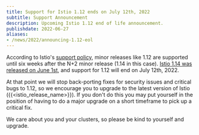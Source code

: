 ```yaml
---
title: Support for Istio 1.12 ends on July 12th, 2022
subtitle: Support Announcement
description: Upcoming Istio 1.12 end of life announcement.
publishdate: 2022-06-27
aliases:
- /news/2022/announcing-1.12-eol
---
```


According to Istio's [support policy](/docs/releases/supported-releases#supported-releases/), minor releases like 1.12 are supported until six weeks after the N+2 minor release (1.14 in this case). [Istio 1.14 was released on June 1st](/news/releases/1.14.x/announcing-1.14/), and support for 1.12 will end on July 12th, 2022.

At that point we will stop back-porting fixes for security issues and critical bugs to 1.12, so we encourage you to upgrade to the latest version of Istio ({{<istio_release_name>}}). If you don't do this you may put yourself in the position of having to do a major upgrade on a short timeframe to pick up a critical fix.

We care about you and your clusters, so please be kind to yourself and upgrade.
